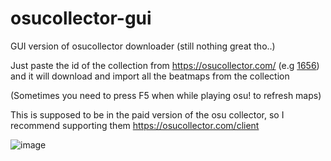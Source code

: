 # osucollector-gui
GUI version of osucollector downloader (still nothing great tho..)

Just paste the id of the collection from https://osucollector.com/ (e.g <a href="https://osucollector.com/collections/1656">1656</a>) and it will download and import all the beatmaps from the collection

(Sometimes you need to press F5 when while playing osu! to refresh maps)


This is supposed to be in the paid version of the osu collector, so I recommend supporting them
https://osucollector.com/client

![image](https://user-images.githubusercontent.com/67194087/142091364-2870b3a6-8392-4d94-97ca-dfeab231ce44.png)
